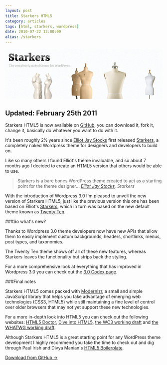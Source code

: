 ```yaml
---
layout: post
title: Starkers HTML5
category: articles
tags: [html, starkers, wordpress]
date: 2010-07-22 12:00:00
alias: /starkers
---
```


<img class="img-polaroid" src="/img/starkers.png" alt="">

<div class="alert">
    <h2>Updated: February 25th 2011</h2>
    <p>Starkers HTML5 is now available on <a href="https://github.com/nathanstaines/starkers-html5">GitHub</a>, you can download it, fork it, change it, basically do whatever you want to do with it.</p>
</div>

It's been roughly 2&frac12; years since [Elliot Jay Stocks](http://elliotjaystocks.com) first released [Starkers](http://elliotjaystocks.com/starkers/), a completely naked Wordpress theme for designers and developers to build on.

Like so many others I found Elliot's theme invaluable, and so about 7 months ago I decided to create an HTML5 version that others would be able to use.

<blockquote>Starkers is a bare bones WordPress theme created to act as a starting point for the theme designer... <cite><a href="http://elliotjaystocks/" title="Elliot Jay Stocks">Elliot Jay Stocks</a>, Starkers</cite></blockquote>

With the introduction of Wordpress 3.0 I'm pleased to unveil the new version of Starkers HTML5, just like the previous version this one has been based on Elliot's [Starkers](http://elliotjaystocks.com/blog/starkers-3/), which in turn was based on the new default theme known as [Twenty Ten](http://2010dev.wordpress.com/).

###So what's new?

Thanks to Wordpress 3.0 theme developers now have new APIs that allow them to easily implement custom backgrounds, headers, shortlinks, menus, post types, and taxonomies.

The Twenty Ten theme shows off all of these new features, whereas Starkers leaves the functionality but strips back the styling.

For a more comprehensive look at everything that has improved in Wordpress 3.0 you can check out the [3.0 Codex page](http://codex.wordpress.org/Version_3.0).

###Final notes

Starkers HTML5 comes packed with [Modernizr](http://modernizr.com/), a small and simple JavaScript library that helps you take advantage of emerging web technologies (CSS3, HTML5) while still maintaining a fine level of control over older browsers that may not yet support these new technologies.

For a more in-depth look into HTML5 you can check out the following websites: [HTML5 Doctor](http://html5doctor.com/), [Dive into HTML5](http://diveintohtml5.org/), [the WC3 working draft](http://www.w3.org/TR/html5/) and [the WHATWG working draft](http://www.whatwg.org/specs/web-apps/current-work/multipage/).

Although Starkers HTML5 is a great starting point for any WordPress theme development I highly recommend you take the time to check out and dig through Paul Irish and Divya Manian's [HTML5 Boilerplate](http://html5boilerplate.com/).

<a class="btn" href="https://github.com/nathanstaines/starkers-html5">Download from GitHub &rarr;</a>
